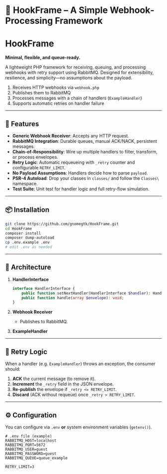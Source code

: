 # 🎣 HookFrame – A Simple Webhook‐Processing Framework

# HookFrame

**Minimal, flexible, and queue-ready.**

A lightweight PHP framework for receiving, queuing, and processing webhooks with retry support using RabbitMQ. Designed for extensibility, resilience, and simplicity—no assumptions about the payload.

1. Receives HTTP webhooks via `webhook.php`
2. Publishes them to RabbitMQ
3. Processes messages with a chain of handlers (`ExampleHandler`)
4. Supports automatic retries on handler failure

---

## 🚀 Features

- **Generic Webhook Receiver**: Accepts any HTTP request.  
- **RabbitMQ Integration**: Durable queues, manual ACK/NACK, persistent messages.  
- **Chain-of-Responsibility**: Wire up multiple handlers to filter, transform, or process envelopes.  
- **Retry Logic**: Automatic requeueing with `_retry` counter and configurable `RETRY_LIMIT`.  
- **No Payload Assumptions**: Handlers decide how to parse `payload`.  
- **PSR-4 Autoload**: Drop your classes in `classes/` and follow the `Classes\` namespace.  
- **Test Suite**: Unit test for handler logic and full retry-flow simulation.

---

## 📦 Installation

```bash
git clone https://github.com/gnomegtk/HookFrame.git
cd HookFrame
composer install
composer dump-autoload
cp .env.example .env
# edit .env as needed
```

---

## 🔗 Architecture

1. **HandlerInterface**  
   ```php
   interface HandlerInterface {
       public function setNextHandler(HandlerInterface $handler): HandlerInterface;
       public function handle(array $envelope): void;
   }


2. **Webhook Receiver**  
   - Publishes to RabbitMQ.

3. **ExampleHandler**  

---

## 🔁 Retry Logic

When a handler (e.g. `ExampleHandler`) throws an exception, the consumer should:

1. **ACK** the current message (to remove it).
2. **Increment** the `_retry` field in the JSON envelope.
3. **Re-publish** the envelope if `_retry <= RETRY_LIMIT`.
4. **Discard** (ACK without requeue) once `_retry > RETRY_LIMIT`.

---

## ⚙️ Configuration

You can configure via `.env` **or** system environment variables (`getenv()`).

```env
# .env file (example)
RABBITMQ_HOST=localhost
RABBITMQ_PORT=5672
RABBITMQ_USER=guest
RABBITMQ_PASSWORD=guest
RABBITMQ_QUEUE=queue_example

RETRY_LIMIT=3
```
